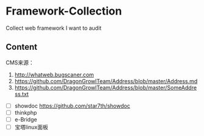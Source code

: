 # Framework-Collection
Collect web framework I want to audit

## Content
CMS来源：
1. http://whatweb.bugscaner.com
2. https://github.com/DragonGrowlTeam/Address/blob/master/Address.md
3. https://github.com/DragonGrowlTeam/Address/blob/master/SomeAddress.txt

- [ ] showdoc https://github.com/star7th/showdoc
- [ ] thinkphp 
- [ ] e-Bridge
- [ ] 宝塔linux面板